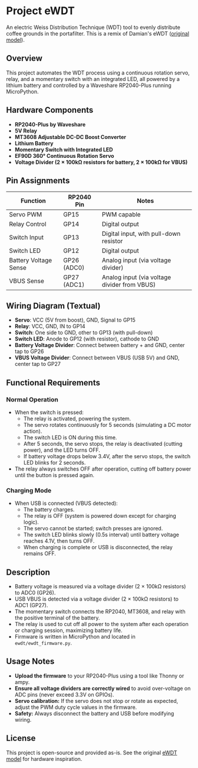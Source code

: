 # Project eWDT

An electric Weiss Distribution Technique (WDT) tool to evenly distribute coffee grounds in the portafilter. This is a remix of Damian's eWDT ([original model](https://www.printables.com/model/591918-ewdt)).

## Overview
This project automates the WDT process using a continuous rotation servo, relay, and a momentary switch with an integrated LED, all powered by a lithium battery and controlled by a Waveshare RP2040-Plus running MicroPython.

## Hardware Components
- **RP2040-Plus by Waveshare**
- **5V Relay**
- **MT3608 Adjustable DC-DC Boost Converter**
- **Lithium Battery**
- **Momentary Switch with Integrated LED**
- **EF90D 360° Continuous Rotation Servo**
- **Voltage Divider (2 × 100kΩ resistors for battery, 2 × 100kΩ for VBUS)**

## Pin Assignments
| Function                | RP2040 Pin | Notes                                      |
|-------------------------|------------|--------------------------------------------|
| Servo PWM               | GP15       | PWM capable                                |
| Relay Control           | GP14       | Digital output                             |
| Switch Input            | GP13       | Digital input, with pull-down resistor     |
| Switch LED              | GP12       | Digital output                             |
| Battery Voltage Sense   | GP26 (ADC0)| Analog input (via voltage divider)         |
| VBUS Sense              | GP27 (ADC1)| Analog input (via voltage divider from VBUS)|

## Wiring Diagram (Textual)
- **Servo**: VCC (5V from boost), GND, Signal to GP15
- **Relay**: VCC, GND, IN to GP14
- **Switch**: One side to GND, other to GP13 (with pull-down)
- **Switch LED**: Anode to GP12 (with resistor), cathode to GND
- **Battery Voltage Divider**: Connect between battery + and GND, center tap to GP26
- **VBUS Voltage Divider**: Connect between VBUS (USB 5V) and GND, center tap to GP27

## Functional Requirements
### Normal Operation
- When the switch is pressed:
    - The relay is activated, powering the system.
    - The servo rotates continuously for 5 seconds (simulating a DC motor action).
    - The switch LED is ON during this time.
    - After 5 seconds, the servo stops, the relay is deactivated (cutting power), and the LED turns OFF.
    - If battery voltage drops below 3.4V, after the servo stops, the switch LED blinks for 2 seconds.
- The relay always switches OFF after operation, cutting off battery power until the button is pressed again.

### Charging Mode
- When USB is connected (VBUS detected):
    - The battery charges.
    - The relay is OFF (system is powered down except for charging logic).
    - The servo cannot be started; switch presses are ignored.
    - The switch LED blinks slowly (0.5s interval) until battery voltage reaches 4.1V, then turns OFF.
    - When charging is complete or USB is disconnected, the relay remains OFF.

## Description
- Battery voltage is measured via a voltage divider (2 × 100kΩ resistors) to ADC0 (GP26).
- USB VBUS is detected via a voltage divider (2 × 100kΩ resistors) to ADC1 (GP27).
- The momentary switch connects the RP2040, MT3608, and relay with the positive terminal of the battery.
- The relay is used to cut off all power to the system after each operation or charging session, maximizing battery life.
- Firmware is written in MicroPython and located in `ewdt/ewdt_firmware.py`.

## Usage Notes
- **Upload the firmware** to your RP2040-Plus using a tool like Thonny or ampy.
- **Ensure all voltage dividers are correctly wired** to avoid over-voltage on ADC pins (never exceed 3.3V on GPIOs).
- **Servo calibration:** If the servo does not stop or rotate as expected, adjust the PWM duty cycle values in the firmware.
- **Safety:** Always disconnect the battery and USB before modifying wiring.

## License
This project is open-source and provided as-is. See the original [eWDT model](https://www.printables.com/model/591918-ewdt) for hardware inspiration.


